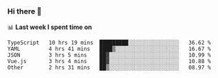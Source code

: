 ### Hi there 👋

<!--
**DBvc/DBvc** is a ✨ _special_ ✨ repository because its `README.md` (this file) appears on your GitHub profile.

Here are some ideas to get you started:

- 🔭 I’m currently working on ...
- 🌱 I’m currently learning ...
- 👯 I’m looking to collaborate on ...
- 🤔 I’m looking for help with ...
- 💬 Ask me about ...
- 📫 How to reach me: ...
- 😄 Pronouns: ...
- ⚡ Fun fact: ...
-->

📊 **Last week I spent time on**
<!--START_SECTION:waka-->
```text
TypeScript   10 hrs 19 mins  █████████░░░░░░░░░░░░░░░░   36.62 % 
YAML         4 hrs 41 mins   ████▒░░░░░░░░░░░░░░░░░░░░   16.67 % 
JSON         3 hrs 5 mins    ██▓░░░░░░░░░░░░░░░░░░░░░░   10.99 % 
Vue.js       3 hrs 4 mins    ██▓░░░░░░░░░░░░░░░░░░░░░░   10.88 % 
Other        2 hrs 31 mins   ██▒░░░░░░░░░░░░░░░░░░░░░░   08.97 % 
```
<!--END_SECTION:waka-->
